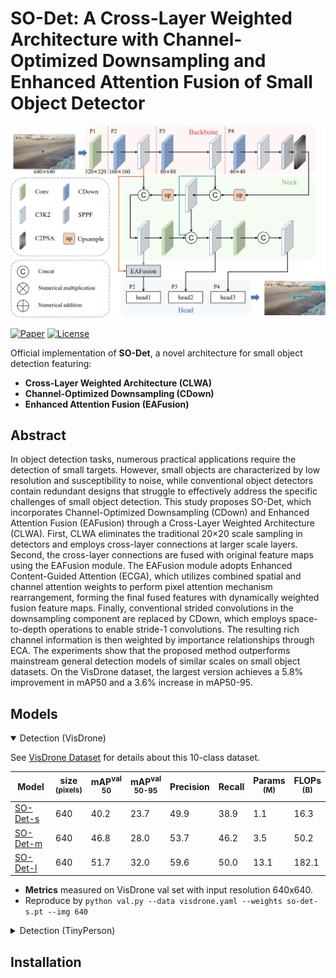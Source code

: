 # SO-Det: A Cross-Layer Weighted Architecture with Channel-Optimized Downsampling and Enhanced Attention Fusion of Small Object Detector

![Framework](images/mainfig1c.jpg) <!-- Add your framework diagram here -->

[![Paper]()]() <!-- Paper link to be updated -->
[![License](https://img.shields.io/badge/License-Apache%202.0-blue.svg)](https://opensource.org/licenses/Apache-2.0)


Official implementation of **SO-Det**, a novel architecture for small object detection featuring:
- **Cross-Layer Weighted Architecture (CLWA)**
- **Channel-Optimized Downsampling (CDown)**
- **Enhanced Attention Fusion (EAFusion)**

## Abstract
In object detection tasks, numerous practical applications require the detection of small targets. However, small objects are characterized by low resolution and susceptibility to noise, while conventional object detectors contain redundant designs that struggle to effectively address the specific challenges of small object detection. This study proposes SO-Det, which incorporates Channel-Optimized Downsampling (CDown) and Enhanced Attention Fusion (EAFusion) through a Cross-Layer Weighted Architecture (CLWA). First, CLWA eliminates the traditional 20×20 scale sampling in detectors and employs cross-layer connections at larger scale layers. Second, the cross-layer connections are fused with original feature maps using the EAFusion module. The EAFusion module adopts Enhanced Content-Guided Attention (ECGA), which utilizes combined spatial and channel attention weights to perform pixel attention mechanism rearrangement, forming the final fused features with dynamically weighted fusion feature maps. Finally, conventional strided convolutions in the downsampling component are replaced by CDown, which employs space-to-depth operations to enable stride-1 convolutions. The resulting rich channel information is then weighted by importance relationships through ECA. The experiments show that the proposed method outperforms mainstream general detection models of similar scales on small object datasets. On the VisDrone dataset, the largest version achieves a 5.8% improvement in mAP50 and a 3.6% increase in mAP50-95.

## Models

<details open>
<summary>Detection (VisDrone)</summary>

See [VisDrone Dataset](https://github.com/VisDrone/VisDrone-Dataset) for details about this 10-class dataset.

| Model                                                                                | size<br><sup>(pixels) | mAP<sup>val<br>50 | mAP<sup>val<br>50-95 | Precision | Recall | Params<br><sup>(M) | FLOPs<br><sup>(B) |
| ------------------------------------------------------------------------------------ | --------------------- | ----------------- | -------------------- | --------- | ------ | ------------------ | ----------------- |
| [SO-Det-s](https://github.com/magic524/SO-Det/releases/download/VisDrone200/SO-Dets.pt)    | 640                   | 40.2              | 23.7                 | 49.9      | 38.9   | 1.1                | 16.3              |
| [SO-Det-m](https://github.com/magic524/SO-Det/releases/download/VisDrone200/SO-Detm.pt)    | 640                   | 46.8              | 28.0                 | 53.7      | 46.2   | 3.5                | 50.2              |
| [SO-Det-l](https://github.com/magic524/SO-Det/releases/download/VisDrone200/SO-Detx.pt)    | 640                   | 51.7              | 32.0                 | 59.6      | 50.0   | 13.1               | 182.1             |

- **Metrics** measured on VisDrone val set with input resolution 640x640.  
- Reproduce by `python val.py --data visdrone.yaml --weights so-det-s.pt --img 640`
</details>

<details>
<summary>Detection (TinyPerson)</summary>

See [TinyPerson Dataset](https://github.com/ucas-vg/TinyBenchmark) for details.

| Model                                                                                | size<br><sup>(pixels) | mAP<sup>val<br>50 | mAP<sup>val<br>50-95 | Precision | Recall | Params<br><sup>(M) | FLOPs<br><sup>(B) |
| ------------------------------------------------------------------------------------ | --------------------- | ----------------- | -------------------- | --------- | ------ | ------------------ | ----------------- |
| [SO-Det-s](https://github.com/magic524/SO-Det/releases/download/TinyPerson200/SO-Dets.pt)    | 640                   | 19.3              | 6.3                  | 32.6      | 26.0   | 1.1                | 16.3              |
| [SO-Det-m](https://github.com/magic524/SO-Det/releases/download/TinyPerson200/SO-Detm.pt)    | 640                   | 24.7              | 7.7                  | 37.4      | 28.8   | 3.5                | 50.2              |
| [SO-Det-l](https://github.com/magic524/SO-Det/releases/download/TinyPerson200/SO-Detl.pt)    | 640                   | 26.1              | 8.3                  | 41.5      | 30.6   | 13.1               | 182.1             |

- **Metrics** measured on TinyPerson val set with input resolution 640x640.  
- Reproduce by `python val.py --data tinyperson.yaml --weights so-det-s.pt --img 640`
</details>


## Installation
```bash

